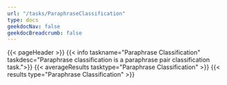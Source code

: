 ```yaml
---
url: "/tasks/ParaphraseClassification"
type: docs
geekdocNav: false
geekdocBreadcrumb: false
---
```


{{< pageHeader >}}
{{< info taskname="Paraphrase Classification" taskdesc="Paraphrase classification is a paraphrase pair classification task.">}}
{{< averageResults tasktype="Paraphrase Classification" >}}
{{< results type="Paraphrase Classification" >}}
